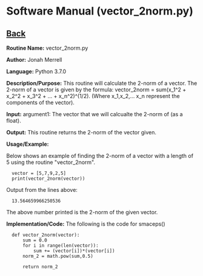 # Software Manual (vector_2norm.py)

## [Back](../softwaremanual)

**Routine Name:**           vector_2norm.py

**Author:** Jonah Merrell

**Language:** Python 3.7.0

**Description/Purpose:** This routine will calculate the 2-norm of a vector. The 2-norm of a vector is
 given by the formula: vector_2norm = sum(x_1^2 + x_2^2 + x_3^2 + ... + x_n^2)^(1/2). (Where x_1,x_2,...
 x_n represent the components of the vector).

**Input:** argument1: The vector that we will calcualte the 2-norm of (as a float).

**Output:** This routine returns the 2-norm of the vector given.

**Usage/Example:**

Below shows an example of finding the 2-norm of a vector with a length of 5 using the routine "vector_2norm". 

      vector = [5,7,9,2,5]
      print(vector_2norm(vector))

Output from the lines above:

      13.564659966250536

The above number printed is the 2-norm of the given vector.

**Implementation/Code:** The following is the code for smaceps()


      def vector_2norm(vector):
          sum = 0.0
          for i in range(len(vector)):
              sum += (vector[i])*(vector[i])
          norm_2 = math.pow(sum,0.5)
      
          return norm_2
